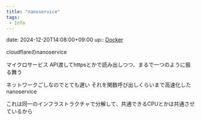 ```yaml
---
title: "nanoservice"
tags:
 - Info
---
```


date: 2024-12-20T14:08:00+09:00
up:: [Docker](Docker.md)

cloudflareのnanoservice

マイクロサービス
API渡してhttpsとかで読み出しつつ、まるで一つのように振る舞う

ネットワークごしなのでとても遅い
それを関数呼び出しくらいまで高速化したnanoservice

これは同一のインフラストラクチャで分解して、共通できるCPUとかは共通させているから